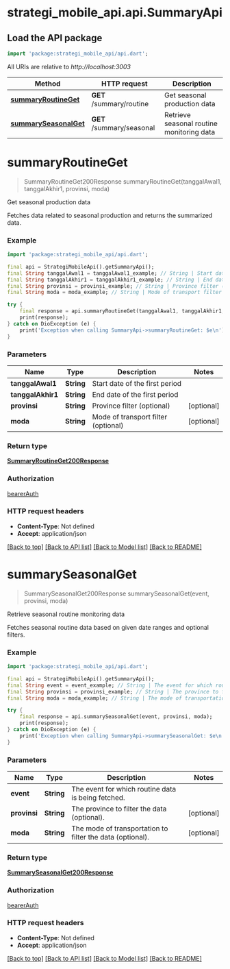 # strategi_mobile_api.api.SummaryApi

## Load the API package
```dart
import 'package:strategi_mobile_api/api.dart';
```

All URIs are relative to *http://localhost:3003*

Method | HTTP request | Description
------------- | ------------- | -------------
[**summaryRoutineGet**](SummaryApi.md#summaryroutineget) | **GET** /summary/routine | Get seasonal production data
[**summarySeasonalGet**](SummaryApi.md#summaryseasonalget) | **GET** /summary/seasonal | Retrieve seasonal routine monitoring data


# **summaryRoutineGet**
> SummaryRoutineGet200Response summaryRoutineGet(tanggalAwal1, tanggalAkhir1, provinsi, moda)

Get seasonal production data

Fetches data related to seasonal production and returns the summarized data.

### Example
```dart
import 'package:strategi_mobile_api/api.dart';

final api = StrategiMobileApi().getSummaryApi();
final String tanggalAwal1 = tanggalAwal1_example; // String | Start date of the first period
final String tanggalAkhir1 = tanggalAkhir1_example; // String | End date of the first period
final String provinsi = provinsi_example; // String | Province filter (optional)
final String moda = moda_example; // String | Mode of transport filter (optional)

try {
    final response = api.summaryRoutineGet(tanggalAwal1, tanggalAkhir1, provinsi, moda);
    print(response);
} catch on DioException (e) {
    print('Exception when calling SummaryApi->summaryRoutineGet: $e\n');
}
```

### Parameters

Name | Type | Description  | Notes
------------- | ------------- | ------------- | -------------
 **tanggalAwal1** | **String**| Start date of the first period | 
 **tanggalAkhir1** | **String**| End date of the first period | 
 **provinsi** | **String**| Province filter (optional) | [optional] 
 **moda** | **String**| Mode of transport filter (optional) | [optional] 

### Return type

[**SummaryRoutineGet200Response**](SummaryRoutineGet200Response.md)

### Authorization

[bearerAuth](../README.md#bearerAuth)

### HTTP request headers

 - **Content-Type**: Not defined
 - **Accept**: application/json

[[Back to top]](#) [[Back to API list]](../README.md#documentation-for-api-endpoints) [[Back to Model list]](../README.md#documentation-for-models) [[Back to README]](../README.md)

# **summarySeasonalGet**
> SummarySeasonalGet200Response summarySeasonalGet(event, provinsi, moda)

Retrieve seasonal routine monitoring data

Fetches seasonal routine data based on given date ranges and optional filters.

### Example
```dart
import 'package:strategi_mobile_api/api.dart';

final api = StrategiMobileApi().getSummaryApi();
final String event = event_example; // String | The event for which routine data is being fetched.
final String provinsi = provinsi_example; // String | The province to filter the data (optional).
final String moda = moda_example; // String | The mode of transportation to filter the data (optional).

try {
    final response = api.summarySeasonalGet(event, provinsi, moda);
    print(response);
} catch on DioException (e) {
    print('Exception when calling SummaryApi->summarySeasonalGet: $e\n');
}
```

### Parameters

Name | Type | Description  | Notes
------------- | ------------- | ------------- | -------------
 **event** | **String**| The event for which routine data is being fetched. | 
 **provinsi** | **String**| The province to filter the data (optional). | [optional] 
 **moda** | **String**| The mode of transportation to filter the data (optional). | [optional] 

### Return type

[**SummarySeasonalGet200Response**](SummarySeasonalGet200Response.md)

### Authorization

[bearerAuth](../README.md#bearerAuth)

### HTTP request headers

 - **Content-Type**: Not defined
 - **Accept**: application/json

[[Back to top]](#) [[Back to API list]](../README.md#documentation-for-api-endpoints) [[Back to Model list]](../README.md#documentation-for-models) [[Back to README]](../README.md)

